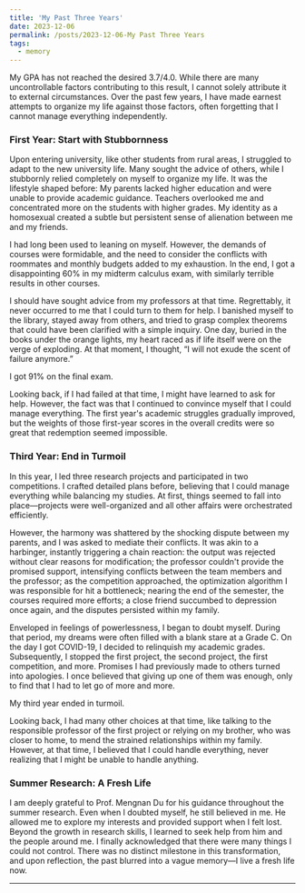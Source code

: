 ```yaml
---
title: 'My Past Three Years'
date: 2023-12-06
permalink: /posts/2023-12-06-My Past Three Years
tags:
  - memory
---
```


My GPA has not reached the desired 3.7/4.0. While there are many uncontrollable factors contributing to this result, I cannot solely attribute it to external circumstances. Over the past few years, I have made earnest attempts to organize my life against those factors, often forgetting that I cannot manage everything independently.


### First Year: Start with Stubbornness
Upon entering university, like other students from rural areas, I struggled to adapt to the new university life. Many sought the advice of others, while I stubbornly relied completely on myself to organize my life. It was the lifestyle shaped before: My parents lacked higher education and were unable to provide academic guidance. Teachers overlooked me and concentrated more on the students with higher grades. My identity as a homosexual created a subtle but persistent sense of alienation between me and my friends. 

I had long been used to leaning on myself. However, the demands of courses were formidable, and the need to consider the conflicts with roommates and monthly budgets added to my exhaustion. In the end, I got a disappointing 60% in my midterm calculus exam, with similarly terrible results in other courses.

I should have sought advice from my professors at that time. Regrettably, it never occurred to me that I could turn to them for help. I banished myself to the library, stayed away from others, and tried to grasp complex theorems that could have been clarified with a simple inquiry. One day, buried in the books under the orange lights, my heart raced as if life itself were on the verge of exploding. At that moment, I thought, “I will not exude the scent of failure anymore.”

I got 91% on the final exam.

Looking back, if I had failed at that time, I might have learned to ask for help. However, the fact was that I continued to convince myself that I could manage everything. The first year's academic struggles gradually improved, but the weights of those first-year scores in the overall credits were so great that redemption seemed impossible.

### Third Year: End in Turmoil
In this year, I led three research projects and participated in two competitions. I crafted detailed plans before, believing that I could manage everything while balancing my studies. At first, things seemed to fall into place—projects were well-organized and all other affairs were orchestrated efficiently.

However, the harmony was shattered by the shocking dispute between my parents, and I was asked to mediate their conflicts. It was akin to a harbinger, instantly triggering a chain reaction: the output was rejected without clear reasons for modification; the professor couldn't provide the promised support, intensifying conflicts between the team members and the professor; as the competition approached, the optimization algorithm I was responsible for hit a bottleneck; nearing the end of the semester, the courses required more efforts; a close friend succumbed to depression once again, and the disputes persisted within my family.

Enveloped in feelings of powerlessness, I began to doubt myself. During that period, my dreams were often filled with a blank stare at a Grade C. On the day I got COVID-19, I decided to relinquish my academic grades. Subsequently, I stopped the first project, the second project, the first competition, and more. Promises I had previously made to others turned into apologies. I once believed that giving up one of them was enough, only to find that I had to let go of more and more.

My third year ended in turmoil.

Looking back, I had many other choices at that time, like talking to the responsible professor of the first project or relying on my brother, who was closer to home, to mend the strained relationships within my family. However, at that time, I believed that I could handle everything, never realizing that I might be unable to handle anything. 

### Summer Research: A Fresh Life
I am deeply grateful to Prof. Mengnan Du for his guidance throughout the summer research. Even when I doubted myself, he still believed in me. He allowed me to explore my interests and provided support when I felt lost. Beyond the growth in research skills, I learned to seek help from him and the people around me. I finally acknowledged that there were many things I could not control. There was no distinct milestone in this transformation, and upon reflection, the past blurred into a vague memory—I live a fresh life now.


------
